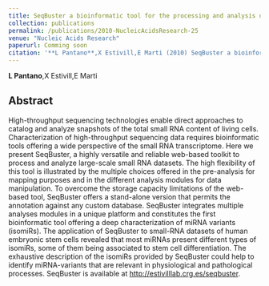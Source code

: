 ```yaml
---
title: SeqBuster a bioinformatic tool for the processing and analysis of small RNAs datasets reveals ubiquitous miRNA modifications in human embryonic cells
collection: publications
permalink: /publications/2010-NucleicAcidsResearch-25
venue: "Nucleic Acids Research"
paperurl: Comming soon
citation: '**L Pantano**,X Estivill,E Marti (2010) SeqBuster a bioinformatic tool for the processing and analysis of small RNAs datasets reveals ubiquitous miRNA modifications in human embryonic cells <i>Nucleic Acids Research</i>'
---
```


**L Pantano**,X Estivill,E Marti
## Abstract
High-throughput sequencing technologies enable direct approaches to catalog and analyze snapshots of the total small RNA content of living cells. Characterization of high-throughput sequencing data requires bioinformatic tools offering a wide perspective of the small RNA transcriptome. Here we present SeqBuster, a highly versatile and reliable web-based toolkit to process and analyze large-scale small RNA datasets. The high flexibility of this tool is illustrated by the multiple choices offered in the pre-analysis for mapping purposes and in the different analysis modules for data manipulation. To overcome the storage capacity limitations of the web-based tool, SeqBuster offers a stand-alone version that permits the annotation against any custom database. SeqBuster integrates multiple analyses modules in a unique platform and constitutes the first bioinformatic tool offering a deep characterization of miRNA variants (isomiRs). The application of SeqBuster to small-RNA datasets of human embryonic stem cells revealed that most miRNAs present different types of isomiRs, some of them being associated to stem cell differentiation. The exhaustive description of the isomiRs provided by SeqBuster could help to identify miRNA-variants that are relevant in physiological and pathological processes. SeqBuster is available at http://estivilllab.crg.es/seqbuster.
